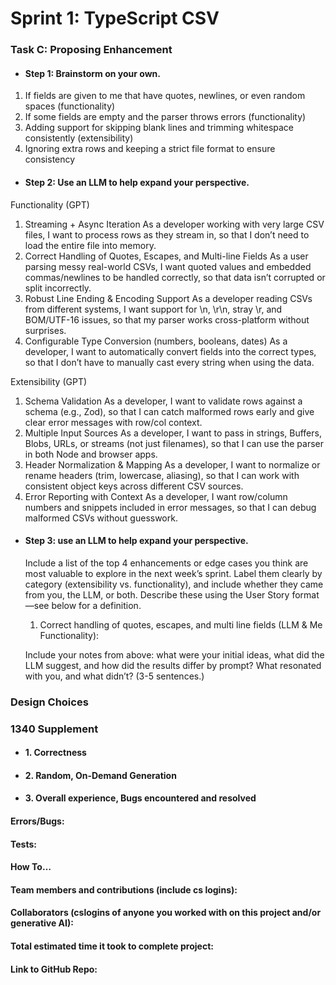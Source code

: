 # Sprint 1: TypeScript CSV

### Task C: Proposing Enhancement

- #### Step 1: Brainstorm on your own.
1. If fields are given to me that have quotes, newlines, or even random spaces (functionality)
2. If some fields are empty and the parser throws errors (functionality)
3. Adding support for skipping blank lines and trimming whitespace consistently (extensibility)
4. Ignoring extra rows and keeping a strict file format to ensure consistency

- #### Step 2: Use an LLM to help expand your perspective.
Functionality (GPT)
1. Streaming + Async Iteration
As a developer working with very large CSV files, I want to process rows as they stream in, so that I don’t need to load the entire file into memory.
2. Correct Handling of Quotes, Escapes, and Multi-line Fields
As a user parsing messy real-world CSVs, I want quoted values and embedded commas/newlines to be handled correctly, so that data isn’t corrupted or split incorrectly.
3. Robust Line Ending & Encoding Support
As a developer reading CSVs from different systems, I want support for \n, \r\n, stray \r, and BOM/UTF-16 issues, so that my parser works cross-platform without surprises.
4. Configurable Type Conversion (numbers, booleans, dates)
As a developer, I want to automatically convert fields into the correct types, so that I don’t have to manually cast every string when using the data.

Extensibility (GPT)
1. Schema Validation 
As a developer, I want to validate rows against a schema (e.g., Zod), so that I can catch malformed rows early and give clear error messages with row/col context.
2. Multiple Input Sources
As a developer, I want to pass in strings, Buffers, Blobs, URLs, or streams (not just filenames), so that I can use the parser in both Node and browser apps.
3. Header Normalization & Mapping
As a developer, I want to normalize or rename headers (trim, lowercase, aliasing), so that I can work with consistent object keys across different CSV sources.
4. Error Reporting with Context
As a developer, I want row/column numbers and snippets included in error messages, so that I can debug malformed CSVs without guesswork.

- #### Step 3: use an LLM to help expand your perspective.

    Include a list of the top 4 enhancements or edge cases you think are most valuable to explore in the next week’s sprint. Label them clearly by category (extensibility vs. functionality), and include whether they came from you, the LLM, or both. Describe these using the User Story format—see below for a definition. 
    1. Correct handling of quotes, escapes, and multi line fields (LLM & Me Functionality): 

    Include your notes from above: what were your initial ideas, what did the LLM suggest, and how did the results differ by prompt? What resonated with you, and what didn’t? (3-5 sentences.) 

### Design Choices

### 1340 Supplement

- #### 1. Correctness

- #### 2. Random, On-Demand Generation

- #### 3. Overall experience, Bugs encountered and resolved
#### Errors/Bugs:
#### Tests:
#### How To…

#### Team members and contributions (include cs logins):

#### Collaborators (cslogins of anyone you worked with on this project and/or generative AI):
#### Total estimated time it took to complete project:
#### Link to GitHub Repo:  
